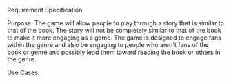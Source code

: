 Requirement Specification

Purpose:
The game will allow people to play through a story that is similar to that of the book. The story will not be completely similar to that of the book to make it more engaging as a game.
The game is designed to engage fans within the genre and also be engaging to people who aren't fans of the book or genre and possibly lead them toward reading the book or others in the genre.

Use Cases:
